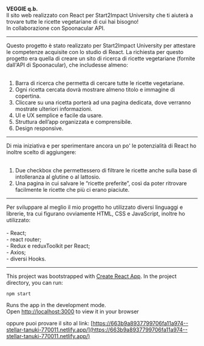 <b>VEGGIE q.b.</b><br/>
Il sito web realizzato con React per Start2Impact University che ti aiuterà a trovare tutte le ricette vegetariane di cui hai bisogno!<br/>
In collaborazione con Spoonacular API.<br/>
<hr/>
Questo progetto è stato realizzato per Start2Impact University per attestare le competenze acquisite con lo studio di React.
La richiesta per questo progetto era quella di creare un sito di ricerca di ricette vegetariane (fornite dall'API di Spoonacular), che includesse almeno:<br/><br/>

1. Barra di ricerca che permetta di cercare tutte le ricette vegetariane.<br/> 
2. Ogni ricetta cercata dovrà mostrare almeno titolo e immagine di copertina.<br/>
3. Cliccare su una ricetta porterà ad una pagina dedicata, dove verranno mostrate ulteriori informazioni.<br/>
4. UI e UX semplice e facile da usare.<br/>
5. Struttura dell’app organizzata e comprensibile.<br/> 
6. Design responsive.<br/>
<hr/>
Di mia iniziativa e per sperimentare ancora un po' le potenzialità di React ho inoltre scelto di aggiungere:<br/><br/>

1. Due checkbox che permettessero di filtrare le ricette anche sulla base di intolleranza al glutine o al lattosio.<br/>
2. Una pagina in cui salvare le “ricette preferite”, così da poter ritrovare facilmente le ricette che più ci erano piaciute.<br/>
<hr/>
Per sviluppare al meglio il mio progetto ho utilizzato diversi linguaggi e librerie, tra cui figurano ovviamente HTML, CSS e JavaScript, inoltre ho utilizzato:<br/><br/>
- React;<br/>
- react router;<br/>
- Redux e reduxToolkit per React;<br/>
- Axios;<br/>
- diversi Hooks.<br/>
<hr/>



This project was bootstrapped with [Create React App](https://github.com/facebook/create-react-app).
In the project directory, you can run:

`npm start`

Runs the app in the development mode.\
Open [http://localhost:3000](http://localhost:3000) to view it in your browser

oppure puoi provare il sito al link: [https://663b9a8937799706fa11a974--stellar-tanuki-770011.netlify.app/](https://663b9a8937799706fa11a974--stellar-tanuki-770011.netlify.app/)




